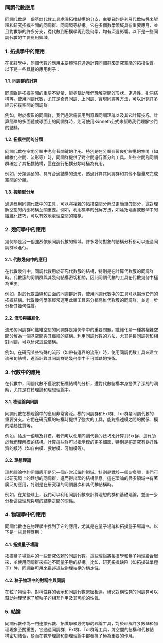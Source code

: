 ### 同調代數應用

同調代數是一個基於代數工具處理拓撲結構的分支，主要目的是利用代數結構來解釋和研究拓撲空間的同調群、同調環等結構。它在多個數學領域具有重要應用，並且對數學的許多分支，從代數到拓撲學再到幾何學，均有深遠影響。以下是一些同調代數的主要應用領域。

### 1. 拓撲學中的應用

在拓撲學中，同調代數的應用主要體現在通過計算同調群來研究空間的拓撲性質。以下是一些具體的應用例子：

#### 1.1. 同調群的計算
同調群是拓撲空間的重要不變量，能夠幫助我們理解空間的形狀、連通性、孔洞結構等。使用同調代數，尤其是奇異同調、上同調、實現同調等方法，可以計算許多經典拓撲空間的同調群。

例如，對於復形的同調群，我們通常需要用到奇異同調理論以及其它計算技巧。計算簡單的多面體或球面上的同調群時，則可使用Künneth公式來幫助我們理解它們的結構。

#### 1.2. 拓撲空間的分類
同調代數在空間分類中也有著關鍵的作用。特別是在分類有著良好結構的空間（如纖維化空間、流形等）時，同調群提供了對空間進行區分的工具。某些空間的同調群確定了其拓撲結構，這在進行拓撲分類時極為有用。

例如，分類連通的、具有合適結構的流形，透過計算其同調群和其他不變量來完成空間的分類。

#### 1.3. 按類型分解
通過應用同調代數中的工具，可以將複雜的拓撲空間分解成更簡單的部分，這對理解空間的內部結構至關重要。例如，利用標準的分解方法，如延拓理論或數學中的纖維化技巧，可以有效地處理空間的結構。

### 2. 幾何學中的應用

幾何學是另一個強烈依賴同調代數的領域。許多幾何對象的結構分析都可以通過同調群來進行。

#### 2.1. 代數幾何中的應用
在代數幾何中，同調代數用於研究代數簇的結構，特別是在計算代數簇的同調群時。代數簇的同調群與其幾何結構密切相關，因此同調代數的工具在代數幾何中極為重要。

例如，對於代數曲線和曲面的同調群計算，使用同調代數中的工具可以揭示它們的拓撲結構。代數幾何學家經常運用此類工具來分析高維代數簇的同調群，並進一步分析其幾何性質。

#### 2.2. 流形與纖維化
流形的同調群和纖維空間的同調群是幾何學中的重要問題。纖維化是一種將複雜空間分解為一個基空間與其纖維的結構。利用同調代數的方法，尤其是長同調列和相對同調，可以研究這些結構。

例如，在研究某些特殊的流形（如帶有邊界的流形）時，使用同調代數工具來建立流形的結構，進而計算其同調群是幾何學中不可或缺的技術。

### 3. 代數中的應用

在代數中，同調代數不僅限於拓撲結構的分析，還對代數結構本身提供了深刻的洞察，尤其是在模理論和理想理論中。

#### 3.1. 模理論與同調
同調代數在模理論中的應用非常廣泛。模的同調群和Ext群、Tor群是同調代數的重要分支。它們在研究模的結構時提供了強大的工具，能夠描述模之間的關係、模的階梯性質等。

例如，給定一個環及其模，我們可以使用同調代數的技巧來計算其Ext群，這有助於我們理解模的結構。計算這些群可以揭示模的更多細節，特別是在研究有良好性質的模時（如自由模、投射模、可加模等）。

#### 3.2. 理想理論
理想理論中的同調應用是另一個非常活躍的領域。特別是對於一個交換環，我們可以研究環上的理想的同調群，進而得出環的結構信息。這在環論的很多領域中有著廣泛的應用，特別是在研究環的同調層次和其代數結構時。

例如，在某些環上，我們可以利用同調代數來計算理想的群和基礎理論，並進一步分析這些理想與環的結構之間的關係。

### 4. 物理學中的應用

同調代數也在物理學中找到了它的應用，尤其是在量子場論和拓撲量子場論中。以下是一些具體應用：

#### 4.1. 拓撲量子場論
拓撲量子場論中的一些研究依賴於同調代數。這些理論將拓撲學和量子物理結合起來，並使用同調群來描述不同量子態的結構。比如，研究拓撲缺陷（如拓撲磁單極子）時，同調群可用來描述這些物理結構的穩定性。

#### 4.2. 粒子物理中的對稱性與同調
在粒子物理中，對稱性群的表示和同調代數緊密相連。研究對稱性群的同調群可以幫助物理學家了解粒子的相互作用及其可能的性質。

### 5. 結論

同調代數作為一門連接代數、拓撲學和幾何學的理論工具，對於理解許多數學和物理現象至關重要。它通過同調群、Ext群、Tor群等工具，將空間的結構和代數結構密切結合，從而在數學理論和物理理論中都發揮了極為重要的作用。